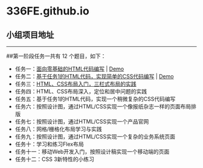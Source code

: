 # 336FE.github.io
## 小组项目地址
---------------------------------------
##第一阶段任务一共有 12 个题目，如下：

* 任务一：[面向零基础的HTML代码编写](http://ife.baidu.com/task/detail?taskId=1) | [Demo](http://336fe.github.io/BaiduTask1_1/)
* 任务二：[基于任务1的HTML代码，实现简单的CSS代码编写](http://ife.baidu.com/task/detail?taskId=2) | [Demo](http://336fe.github.io/BaiduTask1_2/)
* 任务三：[HTML、CSS布局入门，三栏式布局的实践](http://ife.baidu.com/task/detail?taskId=3)
* 任务四：HTML、CSS布局深入，定位和居中问题的实践
* 任务五：基于任务1的HTML代码，实现一个稍微复杂的CSS代码编写
* 任务六：按照设计图，通过HTML/CSS实现一个像报纸杂志一样的页面布局排版
* 任务七：按照设计图，通过HTML/CSS实现一个产品官网
* 任务八：网格/栅格化布局学习与实践
* 任务九：按照设计图，通过HTML/CSS实现一个复杂的业务系统页面
* 任务十：学习和练习Flex布局
* 任务十一：移动Web开发入门，按照设计稿实现一个移动端的页面
* 任务十二：CSS 3新特性的小练习
